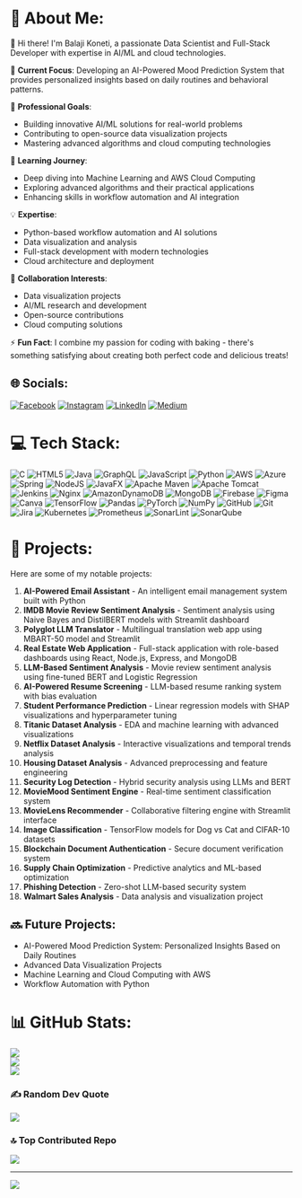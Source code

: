 # 💫 About Me:
👋 Hi there! I'm Balaji Koneti, a passionate Data Scientist and Full-Stack Developer with expertise in AI/ML and cloud technologies.

🔭 **Current Focus**: Developing an AI-Powered Mood Prediction System that provides personalized insights based on daily routines and behavioral patterns.

🎯 **Professional Goals**:
- Building innovative AI/ML solutions for real-world problems
- Contributing to open-source data visualization projects
- Mastering advanced algorithms and cloud computing technologies

🌱 **Learning Journey**:
- Deep diving into Machine Learning and AWS Cloud Computing
- Exploring advanced algorithms and their practical applications
- Enhancing skills in workflow automation and AI integration

💡 **Expertise**:
- Python-based workflow automation and AI solutions
- Data visualization and analysis
- Full-stack development with modern technologies
- Cloud architecture and deployment

🤝 **Collaboration Interests**:
- Data visualization projects
- AI/ML research and development
- Open-source contributions
- Cloud computing solutions

⚡ **Fun Fact**: I combine my passion for coding with baking - there's something satisfying about creating both perfect code and delicious treats!

## 🌐 Socials:
[![Facebook](https://img.shields.io/badge/Facebook-%231877F2.svg?logo=Facebook&logoColor=white)](https://facebook.com/balajishiva2580/) [![Instagram](https://img.shields.io/badge/Instagram-%23E4405F.svg?logo=Instagram&logoColor=white)](https://instagram.com/balajishiva2580/) [![LinkedIn](https://img.shields.io/badge/LinkedIn-%230077B5.svg?logo=linkedin&logoColor=white)](https://linkedin.com/in/balaji-koneti/) [![Medium](https://img.shields.io/badge/Medium-12100E?logo=medium&logoColor=white)](https://medium.com/@balajishiva2580) 

# 💻 Tech Stack:
![C](https://img.shields.io/badge/c-%2300599C.svg?style=for-the-badge&logo=c&logoColor=white) ![HTML5](https://img.shields.io/badge/html5-%23E34F26.svg?style=for-the-badge&logo=html5&logoColor=white) ![Java](https://img.shields.io/badge/java-%23ED8B00.svg?style=for-the-badge&logo=openjdk&logoColor=white) ![GraphQL](https://img.shields.io/badge/-GraphQL-E10098?style=for-the-badge&logo=graphql&logoColor=white) ![JavaScript](https://img.shields.io/badge/javascript-%23323330.svg?style=for-the-badge&logo=javascript&logoColor=%23F7DF1E) ![Python](https://img.shields.io/badge/python-3670A0?style=for-the-badge&logo=python&logoColor=ffdd54) ![AWS](https://img.shields.io/badge/AWS-%23FF9900.svg?style=for-the-badge&logo=amazon-aws&logoColor=white) ![Azure](https://img.shields.io/badge/azure-%230072C6.svg?style=for-the-badge&logo=microsoftazure&logoColor=white) ![Spring](https://img.shields.io/badge/spring-%236DB33F.svg?style=for-the-badge&logo=spring&logoColor=white) ![NodeJS](https://img.shields.io/badge/node.js-6DA55F?style=for-the-badge&logo=node.js&logoColor=white) ![JavaFX](https://img.shields.io/badge/javafx-%23FF0000.svg?style=for-the-badge&logo=javafx&logoColor=white) ![Apache Maven](https://img.shields.io/badge/Apache%20Maven-C71A36?style=for-the-badge&logo=Apache%20Maven&logoColor=white) ![Apache Tomcat](https://img.shields.io/badge/apache%20tomcat-%23F8DC75.svg?style=for-the-badge&logo=apache-tomcat&logoColor=black) ![Jenkins](https://img.shields.io/badge/jenkins-%232C5263.svg?style=for-the-badge&logo=jenkins&logoColor=white) ![Nginx](https://img.shields.io/badge/nginx-%23009639.svg?style=for-the-badge&logo=nginx&logoColor=white) ![AmazonDynamoDB](https://img.shields.io/badge/Amazon%20DynamoDB-4053D6?style=for-the-badge&logo=Amazon%20DynamoDB&logoColor=white) ![MongoDB](https://img.shields.io/badge/MongoDB-%234ea94b.svg?style=for-the-badge&logo=mongodb&logoColor=white) ![Firebase](https://img.shields.io/badge/firebase-a08021?style=for-the-badge&logo=firebase&logoColor=ffcd34) ![Figma](https://img.shields.io/badge/figma-%23F24E1E.svg?style=for-the-badge&logo=figma&logoColor=white) ![Canva](https://img.shields.io/badge/Canva-%2300C4CC.svg?style=for-the-badge&logo=Canva&logoColor=white) ![TensorFlow](https://img.shields.io/badge/TensorFlow-%23FF6F00.svg?style=for-the-badge&logo=TensorFlow&logoColor=white) ![Pandas](https://img.shields.io/badge/pandas-%23150458.svg?style=for-the-badge&logo=pandas&logoColor=white) ![PyTorch](https://img.shields.io/badge/PyTorch-%23EE4C2C.svg?style=for-the-badge&logo=PyTorch&logoColor=white) ![NumPy](https://img.shields.io/badge/numpy-%23013243.svg?style=for-the-badge&logo=numpy&logoColor=white) ![GitHub](https://img.shields.io/badge/github-%23121011.svg?style=for-the-badge&logo=github&logoColor=white) ![Git](https://img.shields.io/badge/git-%23F05033.svg?style=for-the-badge&logo=git&logoColor=white) ![Jira](https://img.shields.io/badge/jira-%230A0FFF.svg?style=for-the-badge&logo=jira&logoColor=white) ![Kubernetes](https://img.shields.io/badge/kubernetes-%23326ce5.svg?style=for-the-badge&logo=kubernetes&logoColor=white) ![Prometheus](https://img.shields.io/badge/Prometheus-E6522C?style=for-the-badge&logo=Prometheus&logoColor=white) ![SonarLint](https://img.shields.io/badge/SonarLint-CB2029?style=for-the-badge&logo=SONARLINT&logoColor=white) ![SonarQube](https://img.shields.io/badge/SonarQube-black?style=for-the-badge&logo=sonarqube&logoColor=4E9BCD)

# 🚀 Projects:
Here are some of my notable projects:

1. **AI-Powered Email Assistant** - An intelligent email management system built with Python
2. **IMDB Movie Review Sentiment Analysis** - Sentiment analysis using Naive Bayes and DistilBERT models with Streamlit dashboard
3. **Polyglot LLM Translator** - Multilingual translation web app using MBART-50 model and Streamlit
4. **Real Estate Web Application** - Full-stack application with role-based dashboards using React, Node.js, Express, and MongoDB
5. **LLM-Based Sentiment Analysis** - Movie review sentiment analysis using fine-tuned BERT and Logistic Regression
6. **AI-Powered Resume Screening** - LLM-based resume ranking system with bias evaluation
7. **Student Performance Prediction** - Linear regression models with SHAP visualizations and hyperparameter tuning
8. **Titanic Dataset Analysis** - EDA and machine learning with advanced visualizations
9. **Netflix Dataset Analysis** - Interactive visualizations and temporal trends analysis
10. **Housing Dataset Analysis** - Advanced preprocessing and feature engineering
11. **Security Log Detection** - Hybrid security analysis using LLMs and BERT
12. **MovieMood Sentiment Engine** - Real-time sentiment classification system
13. **MovieLens Recommender** - Collaborative filtering engine with Streamlit interface
14. **Image Classification** - TensorFlow models for Dog vs Cat and CIFAR-10 datasets
15. **Blockchain Document Authentication** - Secure document verification system
16. **Supply Chain Optimization** - Predictive analytics and ML-based optimization
17. **Phishing Detection** - Zero-shot LLM-based security system
18. **Walmart Sales Analysis** - Data analysis and visualization project

## 🔜 Future Projects:
- AI-Powered Mood Prediction System: Personalized Insights Based on Daily Routines
- Advanced Data Visualization Projects
- Machine Learning and Cloud Computing with AWS
- Workflow Automation with Python

# 📊 GitHub Stats:
![](https://github-readme-stats.vercel.app/api?username=KonetiBalaji&theme=dark&hide_border=false&include_all_commits=true&count_private=false)<br/>
![](https://github-readme-streak-stats.herokuapp.com/?user=KonetiBalaji&theme=dark&hide_border=false)<br/>
![](https://github-readme-stats.vercel.app/api/top-langs/?username=KonetiBalaji&theme=dark&hide_border=false&include_all_commits=true&count_private=false&layout=compact)

### ✍️ Random Dev Quote
![](https://quotes-github-readme.vercel.app/api?type=horizontal&theme=radical)

### 🔝 Top Contributed Repo
![](https://github-contributor-stats.vercel.app/api?username=KonetiBalaji&limit=5&theme=dark&combine_all_yearly_contributions=true)

---
[![](https://visitcount.itsvg.in/api?id=KonetiBalaji&icon=0&color=0)](https://visitcount.itsvg.in)

<!-- Proudly created with GPRM ( https://gprm.itsvg.in ) -->
